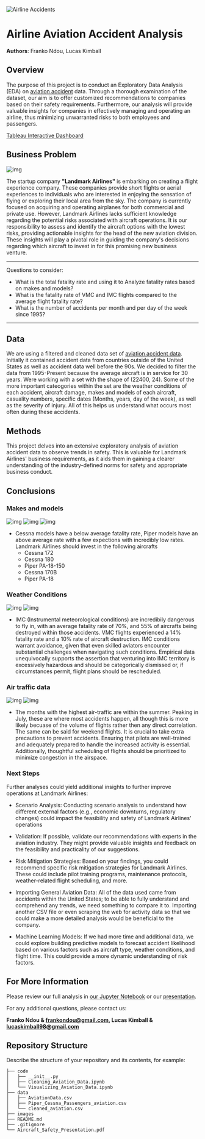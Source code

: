 ![Airline Accidents](./images/web-banner_1158x400px.jpg)

# Airline Aviation Accident Analysis

**Authors**: Franko Ndou, Lucas Kimball

## Overview

The purpose of this project is to conduct an Exploratory Data Analysis (EDA) on [aviation accident](https://www.kaggle.com/datasets/khsamaha/aviation-accident-database-synopses) data. Through a thorough examination of the dataset, our aim is to offer customized recommendations to companies based on their safety requirements. Furthermore, our analysis will provide valuable insights for companies in effectively managing and operating an airline, thus minimizing unwarranted risks to both employees and passengers.

[Tableau Interactive Dashboard](https://public.tableau.com/shared/3FGQK2CJW?:display_count=n&:origin=viz_share_link)

## Business Problem

![img](./images/istockphoto-1455300089-612x612.jpg)

The startup company **"Landmark Airlines"** is embarking on creating a flight experience company. These companies provide short flights or aerial experiences to individuals who are interested in enjoying the sensation of flying or exploring their local area from the sky. The company is currently focused on acquiring and operating airplanes for both commercial and private use. However, Landmark Airlines lacks sufficient knowledge regarding the potential risks associated with aircraft operations. It is our responsibility to assess and identify the aircraft options with the lowest risks, providing actionable insights for the head of the new aviation division. These insights will play a pivotal role in guiding the company's decisions regarding which aircraft to invest in for this promising new business venture.

***
Questions to consider:
* What is the total fatality rate and using it to Analyze fatality rates based on makes and models?
* What is the fatality rate of VMC and IMC flights compared to the average flight fatality rate?
* What is the number of accidents per month and per day of the week since 1995?
***

## Data

We are using a filtered and cleaned data set of [aviation accident data](https://www.kaggle.com/datasets/khsamaha/aviation-accident-database-synopses). Initially it contained accident data from countries outside of the United States as well as accident data well before the 90s. We decided to filter the data from 1995-Present because the average aircraft is in service for 30 years. Were working with a set with the shape of (22400, 24). Some of the more important cateogories within the set are the weather conditions of each accident, aircraft damage, makes and models of each aircraft, casuality numbers, specific dates (Months, years, day of the week), as well as the severity of injury. All of this helps us understand what occurs most often during these accidents.

## Methods

This project delves into an extensive exploratory analysis of aviation accident data to observe trends in safety. This is valuable for Landmark Airlines' business requirements, as it aids them in gaining a clearer understanding of the industry-defined norms for safety and appropriate business conduct. 


## Conclusions

### Makes and models
![img](./images/make_plot.png)
![img](./images/cessna_model_plot.png)
![img](./images/piper_model_plot.png)

- Cessna models have a below average fatality rate, Piper models have an above average rate with a few expections with incredibly low rates. Landmark Airlines should invest in the following aircrafts
    - Cessna 172 
    - Cessna 180 
    - Piper PA-18-150 
    - Cessna 170B 
    - Piper PA-18 

### Weather Conditions
![img](./images/weather_count.png)
![img](./images/weather_plot.png)

- IMC (Instrumental meteorological conditions) are incredibily dangerous to fly in, with an average fatality rate of 70%, and 55% of aircrafts being destroyed within those accidents. VMC flights experienced a 14% fatality rate and a 10% rate of aircraft destruction. IMC conditions warrant avoidance, given that even skilled aviators encounter substantial challenges when navigating such conditions. Empirical data unequivocally supports the assertion that venturing into IMC territory is excessively hazardous and should be categorically dismissed or, if circumstances permit, flight plans should be rescheduled.

### Air traffic data
![img](./images/month_count.png)
![img](./images/day_count.png)

- The months with the highest air-traffic are within the summer. Peaking in July, these are where most accidents happen, all though this is more likely becuase of the volume of flights rather then any direct correlation. The same can be said for weekend flights. It is crucial to take extra precautions to prevent accidents. Ensuring that pilots are well-trained and adequately prepared to handle the increased activity is essential. Additionally, thoughtful scheduling of flights should be prioritized to minimize congestion in the airspace.


### Next Steps
 
Further analyses could yield additional insights to further improve operations at Landmark Airlines:

- Scenario Analysis: Conducting scenario analysis to understand how different external factors (e.g., economic downturns, regulatory changes) could impact the feasibility and safety of Landmark Airlines' operations


- Validation: If possible, validate our recommendations with experts in the aviation industry. They might provide valuable insights and feedback on the feasibility and practicality of our suggestions.

- Risk Mitigation Strategies: Based on your findings, you could recommend specific risk mitigation strategies for Landmark Airlines. These could include pilot training programs, maintenance protocols, weather-related flight scheduling, and more.

- Importing General Aviation Data: All of the data used came from accidents within the United States; to be able to fully understand and comprehend any trends, we need something to compare it to. Importing another CSV file or even scraping the web for activity data so that we could make a more detailed analysis would be beneficial to the company.

- Machine Learning Models: If we had more time and additional data, we could explore building predictive models to forecast accident likelihood based on various factors such as aircraft type, weather conditions, and flight time. This could provide a more dynamic understanding of risk factors.

## For More Information

Please review our full analysis in [our Jupyter Notebook](./code/Visualizing_Aviation_Data.ipynb) or our [presentation](./Aircraft_Safety_Presentation.pdf).

For any additional questions, please contact us:

**Franko Ndou & frankondou@gmail.com, Lucas Kimball & lucaskimball98@gmail.com**

## Repository Structure

Describe the structure of your repository and its contents, for example:

```
├── code
│   ├── __init__.py
│   ├── Cleaning_Aviation_Data.ipynb
│   └── Visualizing_Aviation_Data.ipynb
├── data
│   ├── AviationData.csv
│   ├── Piper_Cessna_Passengers_aviation.csv
│   └── cleaned_aviation.csv
├── images
├── README.md
├── .gitignore
└── Aircraft_Safety_Presentation.pdf
```
